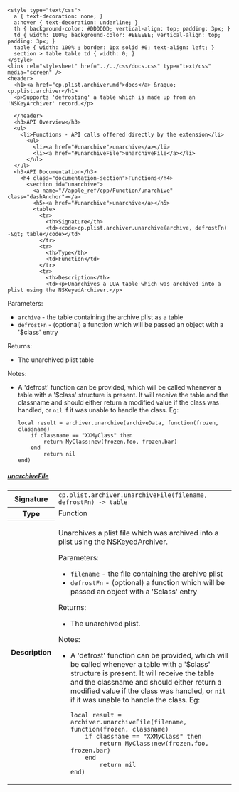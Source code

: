     <style type="text/css">
      a { text-decoration: none; }
      a:hover { text-decoration: underline; }
      th { background-color: #DDDDDD; vertical-align: top; padding: 3px; }
      td { width: 100%; background-color: #EEEEEE; vertical-align: top; padding: 3px; }
      table { width: 100% ; border: 1px solid #0; text-align: left; }
      section > table table td { width: 0; }
    </style>
    <link rel="stylesheet" href="../../css/docs.css" type="text/css" media="screen" />
    <header>
      <h1><a href="cp.plist.archiver.md">docs</a> &raquo; cp.plist.archiver</h1>
      <p>Supports 'defrosting' a table which is made up from an 'NSKeyArchiver' record.</p>

      </header>
      <h3>API Overview</h3>
      <ul>
        <li>Functions - API calls offered directly by the extension</li>
          <ul>
            <li><a href="#unarchive">unarchive</a></li>
            <li><a href="#unarchiveFile">unarchiveFile</a></li>
          </ul>
      </ul>
      <h3>API Documentation</h3>
        <h4 class="documentation-section">Functions</h4>
          <section id="unarchive">
            <a name="//apple_ref/cpp/Function/unarchive" class="dashAnchor"></a>
            <h5><a href="#unarchive">unarchive</a></h5>
            <table>
              <tr>
                <th>Signature</th>
                <td><code>cp.plist.archiver.unarchive(archive, defrostFn) -&gt; table</code></td>
              </tr>
              <tr>
                <th>Type</th>
                <td>Function</td>
              </tr>
              <tr>
                <th>Description</th>
                <td><p>Unarchives a LUA table which was archived into a plist using the NSKeyedArchiver.</p>
<p>Parameters:</p>
<ul>
<li><code>archive</code>        - the table containing the archive plist as a table</li>
<li><code>defrostFn</code>  - (optional) a function which will be passed an object with a '$class' entry</li>
</ul>
<p>Returns:</p>
<ul>
<li>The unarchived plist table</li>
</ul>
<p>Notes:</p>
<ul>
<li><p>A 'defrost' function can be provided, which will be called whenever a table with a '$class'
structure is present. It will receive the table and the classname and should either return a modified value
if the class was handled, or <code>nil</code> if it was unable to handle the class. Eg:</p>

<pre><code>local result = archiver.unarchive(archiveData, function(frozen, classname)
    if classname == "XXMyClass" then
        return MyClass:new(frozen.foo, frozen.bar)
    end
        return nil
end)</code></pre>
</li>
</ul>
</td>
              </tr>
            </table>
          </section>
          <section id="unarchiveFile">
            <a name="//apple_ref/cpp/Function/unarchiveFile" class="dashAnchor"></a>
            <h5><a href="#unarchiveFile">unarchiveFile</a></h5>
            <table>
              <tr>
                <th>Signature</th>
                <td><code>cp.plist.archiver.unarchiveFile(filename, defrostFn) -&gt; table</code></td>
              </tr>
              <tr>
                <th>Type</th>
                <td>Function</td>
              </tr>
              <tr>
                <th>Description</th>
                <td><p>Unarchives a plist file which was archived into a plist using the NSKeyedArchiver.</p>
<p>Parameters:</p>
<ul>
<li><code>filename</code>   - the file containing the archive plist</li>
<li><code>defrostFn</code>  - (optional) a function which will be passed an object with a '$class' entry</li>
</ul>
<p>Returns:</p>
<ul>
<li>The unarchived plist.</li>
</ul>
<p>Notes:</p>
<ul>
<li><p>A 'defrost' function can be provided, which will be called whenever a table with a '$class'
structure is present. It will receive the table and the classname and should either return a modified value
if the class was handled, or <code>nil</code> if it was unable to handle the class. Eg:</p>

<pre><code>local result = archiver.unarchiveFile(filename, function(frozen, classname)
    if classname == "XXMyClass" then
        return MyClass:new(frozen.foo, frozen.bar)
    end
        return nil
end)</code></pre>
</li>
</ul>
</td>
              </tr>
            </table>
          </section>
